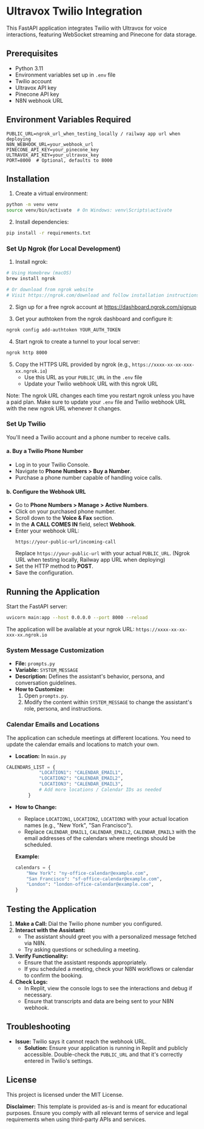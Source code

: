 # Ultravox Twilio Integration

This FastAPI application integrates Twilio with Ultravox for voice interactions, featuring WebSocket streaming and Pinecone for data storage.

## Prerequisites

- Python 3.11
- Environment variables set up in `.env` file
- Twilio account
- Ultravox API key
- Pinecone API key
- N8N webhook URL

## Environment Variables Required

```
PUBLIC_URL=ngrok_url_when_testing_locally / railway app url when deploying
N8N_WEBHOOK_URL=your_webhook_url
PINECONE_API_KEY=your_pinecone_key
ULTRAVOX_API_KEY=your_ultravox_key
PORT=8000  # Optional, defaults to 8000
```

## Installation

1. Create a virtual environment:
```bash
python -m venv venv
source venv/bin/activate  # On Windows: venv\Scripts\activate
```

2. Install dependencies:
```bash
pip install -r requirements.txt
```

### Set Up Ngrok (for Local Development)

1. Install ngrok:
```bash
# Using Homebrew (macOS)
brew install ngrok

# Or download from ngrok website
# Visit https://ngrok.com/download and follow installation instructions
```

2. Sign up for a free ngrok account at https://dashboard.ngrok.com/signup

3. Get your authtoken from the ngrok dashboard and configure it:
```bash
ngrok config add-authtoken YOUR_AUTH_TOKEN
```

4. Start ngrok to create a tunnel to your local server:
```bash
ngrok http 8000
```

5. Copy the HTTPS URL provided by ngrok (e.g., `https://xxxx-xx-xx-xxx-xx.ngrok.io`)
   - Use this URL as your `PUBLIC_URL` in the `.env` file
   - Update your Twilio webhook URL with this ngrok URL

Note: The ngrok URL changes each time you restart ngrok unless you have a paid plan. Make sure to update your `.env` file and Twilio webhook URL with the new ngrok URL whenever it changes.

### Set Up Twilio

You'll need a Twilio account and a phone number to receive calls.

#### a. Buy a Twilio Phone Number
- Log in to your Twilio Console.
- Navigate to **Phone Numbers > Buy a Number**.
- Purchase a phone number capable of handling voice calls.

#### b. Configure the Webhook URL
- Go to **Phone Numbers > Manage > Active Numbers**.
- Click on your purchased phone number.
- Scroll down to the **Voice & Fax** section.
- In the **A CALL COMES IN** field, select **Webhook**.
- Enter your webhook URL:
  ```
  https://your-public-url/incoming-call
  ```
  Replace `https://your-public-url` with your actual `PUBLIC_URL`. (Ngrok URL when testing locally, Railway app URL when deploying)
- Set the HTTP method to **POST**.
- Save the configuration.


## Running the Application

Start the FastAPI server:
```bash
uvicorn main:app --host 0.0.0.0 --port 8000 --reload
```

The application will be available at your ngrok URL: `https://xxxx-xx-xx-xxx-xx.ngrok.io`


### System Message Customization
- **File:** `prompts.py`
- **Variable:** `SYSTEM_MESSAGE`
- **Description:** Defines the assistant's behavior, persona, and conversation guidelines.
- **How to Customize:**
  1. Open `prompts.py`.
  2. Modify the content within `SYSTEM_MESSAGE` to change the assistant's role, persona, and instructions.


### Calendar Emails and Locations

The application can schedule meetings at different locations. You need to update the calendar emails and locations to match your own.

- **Location:** In `main.py`

```python
CALENDARS_LIST = {
            "LOCATION1": "CALENDAR_EMAIL1",
            "LOCATION2": "CALENDAR_EMAIL2",
            "LOCATION3": "CALENDAR_EMAIL3",
            # Add more locations / Calendar IDs as needed
        }
```

- **How to Change:**
  - Replace `LOCATION1`, `LOCATION2`, `LOCATION3` with your actual location names (e.g., "New York", "San Francisco").
  - Replace `CALENDAR_EMAIL1`, `CALENDAR_EMAIL2`, `CALENDAR_EMAIL3` with the email addresses of the calendars where meetings should be scheduled.

  **Example:**
  ```python
  calendars = {
      "New York": "ny-office-calendar@example.com",
      "San Francisco": "sf-office-calendar@example.com",
      "London": "london-office-calendar@example.com",
  }
  ```

## Testing the Application

1. **Make a Call:** Dial the Twilio phone number you configured.
2. **Interact with the Assistant:**
   - The assistant should greet you with a personalized message fetched via N8N.
   - Try asking questions or scheduling a meeting.
3. **Verify Functionality:**
   - Ensure that the assistant responds appropriately.
   - If you scheduled a meeting, check your N8N workflows or calendar to confirm the booking.
4. **Check Logs:**
   - In Replit, view the console logs to see the interactions and debug if necessary.
   - Ensure that transcripts and data are being sent to your N8N webhook.

## Troubleshooting

- **Issue:** Twilio says it cannot reach the webhook URL.
  - **Solution:** Ensure your application is running in Replit and publicly accessible. Double-check the `PUBLIC_URL` and that it's correctly entered in Twilio's settings.


## License

This project is licensed under the MIT License.

**Disclaimer:** This template is provided as-is and is meant for educational purposes. Ensure you comply with all relevant terms of service and legal requirements when using third-party APIs and services.
